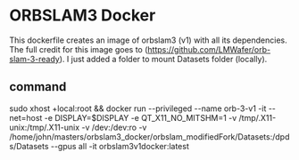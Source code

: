 # ORBSLAM3 Docker

This dockerfile creates an image of orbslam3 (v1) with all its dependencies. The full credit for this image goes to (https://github.com/LMWafer/orb-slam-3-ready). I just added a folder to mount Datasets folder (locally).

## command 
sudo xhost +local:root && docker run --privileged --name orb-3-v1 -it --net=host -e DISPLAY=$DISPLAY -e QT_X11_NO_MITSHM=1 -v /tmp/.X11-unix:/tmp/.X11-unix -v /dev:/dev:ro -v /home/john/masters/orbslam3_docker/orbslam_modifiedFork/Datasets:/dpds/Datasets --gpus all -it orbslam3v1docker:latest
